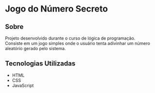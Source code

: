 # Jogo do Número Secreto

## Sobre

Projeto desenvolvido durante o curso de lógica de programação.  
Consiste em um jogo simples onde o usuário tenta adivinhar um número aleatório gerado pelo sistema.

## Tecnologias Utilizadas

- HTML  
- CSS  
- JavaScript